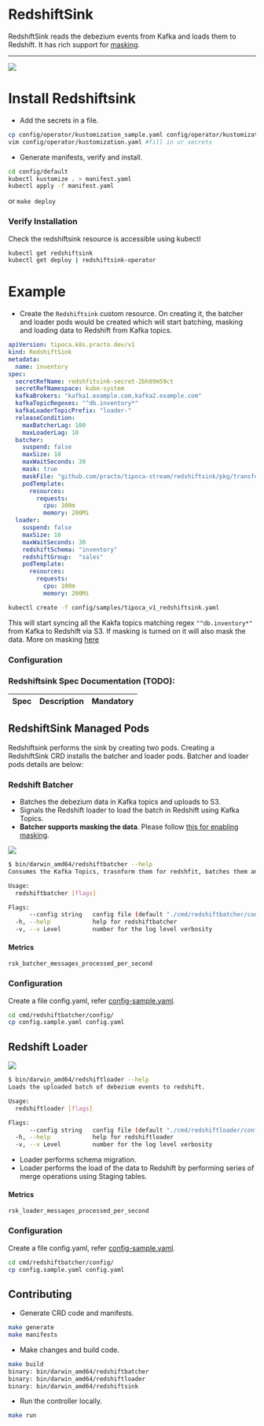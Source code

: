 # RedshiftSink

RedshiftSink reads the debezium events from Kafka and loads them to Redshift. It has rich support for [masking](../MASKING.MD).

----

<img src="arch-operator.png">

# Install Redshiftsink

* Add the secrets in a file.
```bash
cp config/operator/kustomization_sample.yaml config/operator/kustomization.yaml
vim config/operator/kustomization.yaml #fill in ur secrets
```

* Generate manifests, verify and install.
```bash
cd config/default
kubectl kustomize . > manifest.yaml
kubectl apply -f manifest.yaml
```

or `make deploy`

### Verify Installation
Check the redshiftsink resource is accessible using kubectl
```bash
kubectl get redshiftsink
kubectl get deploy | redshiftsink-operator
```

# Example

* Create the `Redshiftsink` custom resource. On creating it, the batcher and loader pods would be created which will start batching, masking and loading data to Redshift from Kafka topics.

```yaml
apiVersion: tipoca.k8s.practo.dev/v1
kind: RedshiftSink
metadata:
  name: inventory
spec:
  secretRefName: redshfitsink-secret-2bh89m59ct
  secretRefNamespace: kube-system
  kafkaBrokers: "kafka1.example.com,kafka2.example.com"
  kafkaTopicRegexes: "^db.inventory*"
  kafkaLoaderTopicPrefix: "loader-"
  releaseCondition:
    maxBatcherLag: 100
    maxLoaderLag: 10
  batcher:
    suspend: false
    maxSize: 10
    maxWaitSeconds: 30
    mask: true
    maskFile: "github.com/practo/tipoca-stream/redshiftsink/pkg/transformer/masker/database.yaml"
    podTemplate:
      resources:
        requests:
          cpu: 100m
          memory: 200Mi
  loader:
    suspend: false
    maxSize: 10
    maxWaitSeconds: 30
    redshiftSchema: "inventory"
    redshiftGroup:  "sales"
    podTemplate:
      resources:
        requests:
          cpu: 100m
          memory: 200Mi
```

```bash
kubectl create -f config/samples/tipoca_v1_redshiftsink.yaml
```

This will start syncing all the Kakfa topics matching regex `"^db.inventory*"` from Kafka to Redshift via S3. If masking is turned on it will also mask the data. More on masking [here](./MASKING.MD)

### Configuration

### Redshiftsink Spec Documentation (TODO):
| Spec          | Description   | Mandatory |
| :------------ | :----------- |:------------|


## RedshiftSink Managed Pods
Redshiftsink performs the sink by creating two pods. Creating a RedshiftSink CRD installs the batcher and loader pods. Batcher and loader pods details are below:

### Redshift Batcher
- Batches the debezium data in Kafka topics and uploads to S3.
- Signals the Redshift loader to load the batch in Redshift using Kafka Topics.
- **Batcher supports masking the data**. Please follow [this for enabling masking](https://github.com/practo/tipoca-stream/blob/master/redshiftsink/MASKING.md).

<img src="arch-batcher.png">

```bash
$ bin/darwin_amd64/redshiftbatcher --help
Consumes the Kafka Topics, trasnform them for redshfit, batches them and uploads to s3. Also signals the load of the batch on successful batch and upload operation..

Usage:
  redshiftbatcher [flags]

Flags:
      --config string   config file (default "./cmd/redshiftbatcher/config/config.yaml")
  -h, --help            help for redshiftbatcher
  -v, --v Level         number for the log level verbosity

```

#### Metrics
```
rsk_batcher_messages_processed_per_second
```

### Configuration
Create a file config.yaml, refer [config-sample.yaml](./cmd/redshiftbatcher/config/config_sample.yaml).
```bash
cd cmd/redshiftbatcher/config/
cp config.sample.yaml config.yaml
```

## Redshift Loader

<img src="arch-loader.png">

```bash
$ bin/darwin_amd64/redshiftloader --help
Loads the uploaded batch of debezium events to redshift.

Usage:
  redshiftloader [flags]

Flags:
      --config string   config file (default "./cmd/redshiftloader/config/config.yaml")
  -h, --help            help for redshiftloader
  -v, --v Level         number for the log level verbosity
```
- Loader performs schema migration.
- Loader performs the load of the data to Redshift by performing series of merge operations using Staging tables.

#### Metrics
```
rsk_loader_messages_processed_per_second
```

### Configuration
Create a file config.yaml, refer [config-sample.yaml](./cmd/redshiftbatcher/config/config_sample.yaml).
```bash
cd cmd/redshiftbatcher/config/
cp config.sample.yaml config.yaml
```

## Contributing

* Generate CRD code and manifests.
```bash
make generate
make manifests
```

* Make changes and build code.
```bash
make build
binary: bin/darwin_amd64/redshiftbatcher
binary: bin/darwin_amd64/redshiftloader
binary: bin/darwin_amd64/redshiftsink
```

* Run the controller locally.
```bash
make run
```
